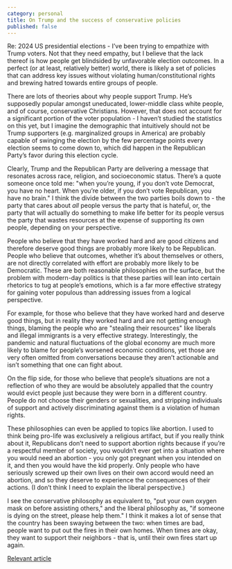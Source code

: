 ```yaml
---
category: personal
title: On Trump and the success of conservative policies
published: false
---
```


Re: 2024 US presidential elections - I’ve been trying to empathize with Trump voters. Not that they need empathy, but I believe that the lack thereof is how people get blindsided by unfavorable election outcomes. In a perfect (or at least, relatively better) world, there is likely a set of policies that can address key issues without violating human/constitutional rights and brewing hatred towards entire groups of people.

There are lots of theories about why people support Trump. He’s supposedly popular amongst uneducated, lower-middle class white people, and of course, conservative Christians. However, that does not account for a significant portion of the voter population - I haven’t studied the statistics on this yet, but I imagine the demographic that intuitively should not be Trump supporters (e.g. marginalized groups in America) are probably capable of swinging the election by the few percentage points every election seems to come down to, which did happen in the Republican Party’s favor during this election cycle.

Clearly, Trump and the Republican Party are delivering a message that resonates across race, religion, and socioeconomic status. There’s a quote someone once told me: "when you’re young, if you don’t vote Democrat, you have no heart. When you’re older, if you don’t vote Republican, you have no brain." I think the divide between the two parties boils down to - the party that cares about _all_ people versus the party that is hateful, or, the party that will actually do something to make life better for its people versus the party that wastes resources at the expense of supporting its own people, depending on your perspective. 

People who believe that they have worked hard and are good citizens and therefore deserve good things are probably more likely to be Republican. People who believe that outcomes, whether it’s about themselves or others, are not directly correlated with effort are probably more likely to be Democratic. These are both reasonable philosophies on the surface, but the problem with modern-day politics is that these parties will lean into certain rhetorics to tug at people’s emotions, which is a far more effective strategy for gaining voter populous than addressing issues from a logical perspective.

For example, for those who believe that they have worked hard and deserve good things, but in reality they worked hard and are not getting enough things, blaming the people who are "stealing their resources" like liberals and illegal immigrants is a very effective strategy. Interestingly, the pandemic and natural fluctuations of the global economy are much more likely to blame for people’s worsened economic conditions, yet those are very often omitted from conversations because they aren’t actionable and isn’t something that one can fight about.

On the flip side, for those who believe that people’s situations are not a reflection of who they are would be absolutely appalled that the country would evict people just because they were born in a different country. People do not choose their genders or sexualities, and stripping individuals of support and actively discriminating against them is a violation of human rights.

These philosophies can even be applied to topics like abortion. I used to think being pro-life was exclusively a religious artifact, but if you really think about it, Republicans don’t need to support abortion rights because if you’re a respectful member of society, you wouldn’t ever get into a situation where you would need an abortion - you only got pregnant when you intended on it, and then you would have the kid properly. Only people who have seriously screwed up their own lives on their own accord would need an abortion, and so they deserve to experience the consequences of their actions. (I don’t think I need to explain the liberal perspective.)

I see the conservative philosophy as equivalent to, "put your own oxygen mask on before assisting others," and the liberal philosophy as, "if someone is dying on the street, please help them." I think it makes a lot of sense that the country has been swaying between the two: when times are bad, people want to put out the fires in their own homes. When times are okay, they want to support their neighbors - that is, until their own fires start up again.

[Relevant article](https://time.com/voices-from-democratic-counties-where-trump-won-big/)
